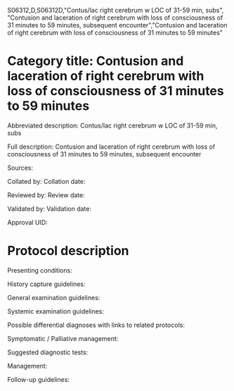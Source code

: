 S06312,D,S06312D,"Contus/lac right cerebrum w LOC of 31-59 min, subs", "Contusion and laceration of right cerebrum with loss of consciousness of 31 minutes to 59 minutes, subsequent encounter","Contusion and laceration of right cerebrum with loss of consciousness of 31 minutes to 59 minutes"
# Category title: Contusion and laceration of right cerebrum with loss of consciousness of 31 minutes to 59 minutes

Abbreviated description: Contus/lac right cerebrum w LOC of 31-59 min, subs

Full description: Contusion and laceration of right cerebrum with loss of consciousness of 31 minutes to 59 minutes, subsequent encounter

Sources:

Collated by:
Collation date:

Reviewed by:
Review date:

Validated by:
Validation date:

Approval UID:

# Protocol description

Presenting conditions:

History capture guidelines:

General examination guidelines:

Systemic examination guidelines:

Possible differential diagnoses with links to related protocols:

Symptomatic / Palliative management:

Suggested diagnostic tests:

Management:

Follow-up guidelines:
